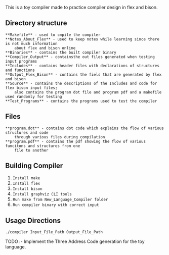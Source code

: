 This is a toy compiler made to practice compiler design in flex and bison.

## Directory structure
    **Makefile** - used to cmpile the compiler
    **Notes_About_Flex** - used to keep notes while learning since there is not much information
        about flex and bison online
    **Binaries** - contains the built compiler binary
    **Compiler_Output** - containsthe out files generated when testing input programs
    **Includes** - contains header files with declarations of structures and functions
    **Output_Flex_Bison** - contains the fiels that are generated by flex and bison
    **Source** - contains the descriptions of the Includes and code for flex bison input files;
        also contains the program dot file and program pdf and a makefile used randomly for testing
    **Test_Programs** - contains the programs used to test the compiler

## Files
    **program.dot** - contains dot code which explains the flow of various structures and code
        through various files during compilation
    **program.pdf** - contains the pdf showing the flow of various funcitons and structures from one
        file to another

## Building Compiler
1. `Install make`
2. `Install flex`
3. `Install bison`
4. `Install graphviz CLI tools`
4. `Run make from New_Language_Compiler folder`
5. `Run compiler binary with correct input`

## Usage Directions
```
./compiler Input_File_Path Output_File_Path
```

TODO :-
    Implement the Three Address Code generation for the toy language.